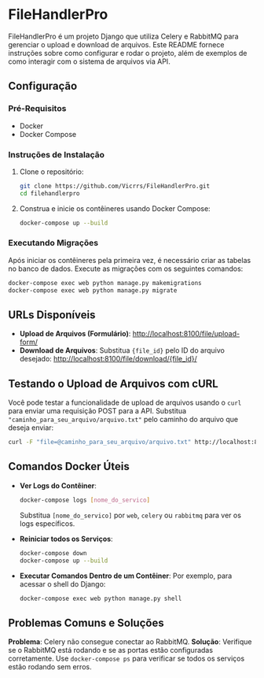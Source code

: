 # FileHandlerPro

FileHandlerPro é um projeto Django que utiliza Celery e RabbitMQ para gerenciar o upload e download de arquivos. Este README fornece instruções sobre como configurar e rodar o projeto, além de exemplos de como interagir com o sistema de arquivos via API.

## Configuração

### Pré-Requisitos

- Docker
- Docker Compose

### Instruções de Instalação

1. Clone o repositório:
   ```bash
   git clone https://github.com/Vicrrs/FileHandlerPro.git
   cd filehandlerpro
   ```

2. Construa e inicie os contêineres usando Docker Compose:
   ```bash
   docker-compose up --build
   ```

### Executando Migrações

Após iniciar os contêineres pela primeira vez, é necessário criar as tabelas no banco de dados. Execute as migrações com os seguintes comandos:

```bash
docker-compose exec web python manage.py makemigrations
docker-compose exec web python manage.py migrate
```

## URLs Disponíveis

- **Upload de Arquivos (Formulário)**: [http://localhost:8100/file/upload-form/](http://localhost:8100/file/upload-form/)
- **Download de Arquivos**: Substitua `{file_id}` pelo ID do arquivo desejado:
  [http://localhost:8100/file/download/{file_id}/](http://localhost:8100/file/download/{file_id}/)

## Testando o Upload de Arquivos com cURL

Você pode testar a funcionalidade de upload de arquivos usando o `curl` para enviar uma requisição POST para a API. Substitua `"caminho_para_seu_arquivo/arquivo.txt"` pelo caminho do arquivo que deseja enviar:

```bash
curl -F "file=@caminho_para_seu_arquivo/arquivo.txt" http://localhost:8100/file/upload-form/ -v
```

## Comandos Docker Úteis

- **Ver Logs do Contêiner**:
  ```bash
  docker-compose logs [nome_do_servico]
  ```
  Substitua `[nome_do_servico]` por `web`, `celery` ou `rabbitmq` para ver os logs específicos.

- **Reiniciar todos os Serviços**:
  ```bash
  docker-compose down
  docker-compose up --build
  ```

- **Executar Comandos Dentro de um Contêiner**:
  Por exemplo, para acessar o shell do Django:
  ```bash
  docker-compose exec web python manage.py shell
  ```

## Problemas Comuns e Soluções

**Problema**: Celery não consegue conectar ao RabbitMQ.
**Solução**: Verifique se o RabbitMQ está rodando e se as portas estão configuradas corretamente. Use `docker-compose ps` para verificar se todos os serviços estão rodando sem erros.
